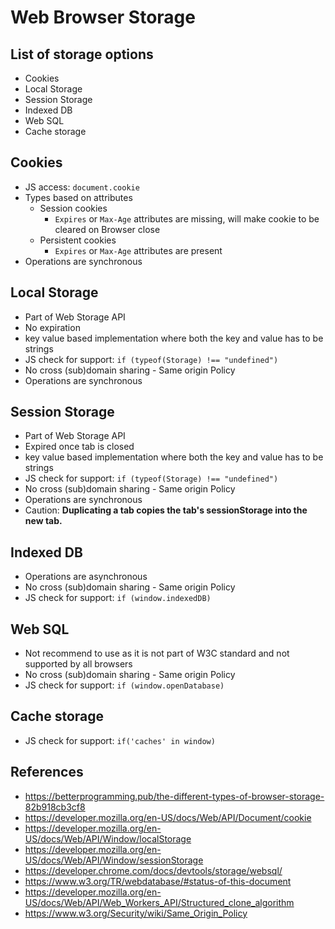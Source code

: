 # Web Browser Storage

## List of storage options
- Cookies
- Local Storage
- Session Storage
- Indexed DB
- Web SQL
- Cache storage

## Cookies

- JS access: `document.cookie`
- Types based on attributes
  - Session cookies
    - `Expires` or `Max-Age` attributes are missing, will make cookie to be cleared on Browser close 
  - Persistent cookies
    - `Expires` or `Max-Age` attributes are present
- Operations are synchronous

## Local Storage

- Part of Web Storage API
- No expiration
- key value based implementation where both the key and value has to be strings
- JS check for support: `if (typeof(Storage) !== "undefined")`
- No cross (sub)domain sharing - Same origin Policy
- Operations are synchronous

## Session Storage

- Part of Web Storage API
- Expired once tab is closed
- key value based implementation where both the key and value has to be strings
- JS check for support: `if (typeof(Storage) !== "undefined")`
- No cross (sub)domain sharing - Same origin Policy
- Operations are synchronous
- Caution: **Duplicating a tab copies the tab's sessionStorage into the new tab.**

## Indexed DB

- Operations are asynchronous
- No cross (sub)domain sharing - Same origin Policy
- JS check for support: `if (window.indexedDB)`

## Web SQL

- Not recommend to use as it is not part of W3C standard and not supported by all browsers
- No cross (sub)domain sharing - Same origin Policy
- JS check for support: `if (window.openDatabase)`

## Cache storage

- JS check for support: `if('caches' in window)`

## References
- https://betterprogramming.pub/the-different-types-of-browser-storage-82b918cb3cf8
- https://developer.mozilla.org/en-US/docs/Web/API/Document/cookie
- https://developer.mozilla.org/en-US/docs/Web/API/Window/localStorage
- https://developer.mozilla.org/en-US/docs/Web/API/Window/sessionStorage
- https://developer.chrome.com/docs/devtools/storage/websql/
- https://www.w3.org/TR/webdatabase/#status-of-this-document
- https://developer.mozilla.org/en-US/docs/Web/API/Web_Workers_API/Structured_clone_algorithm
- https://www.w3.org/Security/wiki/Same_Origin_Policy